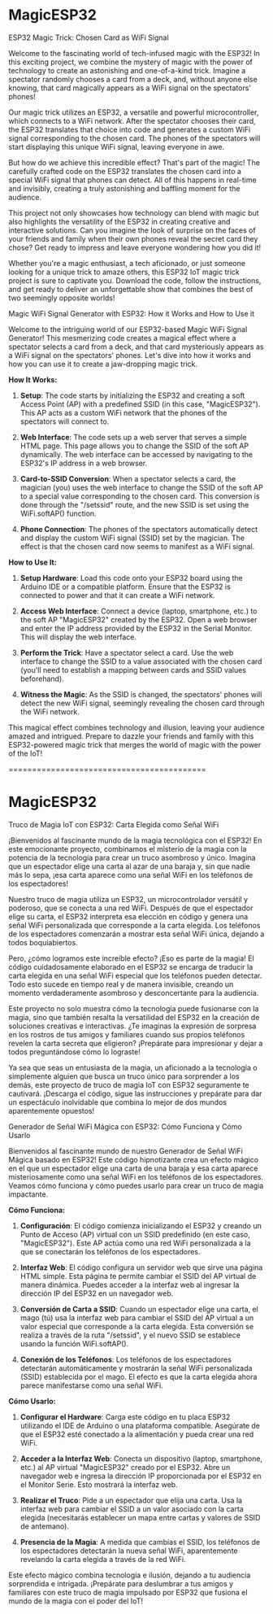 # MagicESP32

ESP32 Magic Trick: Chosen Card as WiFi Signal

Welcome to the fascinating world of tech-infused magic with the ESP32! In this exciting project, we combine the mystery of magic with the power of technology to create an astonishing and one-of-a-kind trick. Imagine a spectator randomly chooses a card from a deck, and, without anyone else knowing, that card magically appears as a WiFi signal on the spectators' phones!

Our magic trick utilizes an ESP32, a versatile and powerful microcontroller, which connects to a WiFi network. After the spectator chooses their card, the ESP32 translates that choice into code and generates a custom WiFi signal corresponding to the chosen card. The phones of the spectators will start displaying this unique WiFi signal, leaving everyone in awe.

But how do we achieve this incredible effect? That's part of the magic! The carefully crafted code on the ESP32 translates the chosen card into a special WiFi signal that phones can detect. All of this happens in real-time and invisibly, creating a truly astonishing and baffling moment for the audience.

This project not only showcases how technology can blend with magic but also highlights the versatility of the ESP32 in creating creative and interactive solutions. Can you imagine the look of surprise on the faces of your friends and family when their own phones reveal the secret card they chose? Get ready to impress and leave everyone wondering how you did it!

Whether you're a magic enthusiast, a tech aficionado, or just someone looking for a unique trick to amaze others, this ESP32 IoT magic trick project is sure to captivate you. Download the code, follow the instructions, and get ready to deliver an unforgettable show that combines the best of two seemingly opposite worlds!


Magic WiFi Signal Generator with ESP32: How it Works and How to Use it

Welcome to the intriguing world of our ESP32-based Magic WiFi Signal Generator! This mesmerizing code creates a magical effect where a spectator selects a card from a deck, and that card mysteriously appears as a WiFi signal on the spectators' phones. Let's dive into how it works and how you can use it to create a jaw-dropping magic trick.

**How It Works:**

1. **Setup**: The code starts by initializing the ESP32 and creating a soft Access Point (AP) with a predefined SSID (in this case, "MagicESP32"). This AP acts as a custom WiFi network that the phones of the spectators will connect to.

2. **Web Interface**: The code sets up a web server that serves a simple HTML page. This page allows you to change the SSID of the soft AP dynamically. The web interface can be accessed by navigating to the ESP32's IP address in a web browser.

3. **Card-to-SSID Conversion**: When a spectator selects a card, the magician (you) uses the web interface to change the SSID of the soft AP to a special value corresponding to the chosen card. This conversion is done through the "/setssid" route, and the new SSID is set using the WiFi.softAP() function.

4. **Phone Connection**: The phones of the spectators automatically detect and display the custom WiFi signal (SSID) set by the magician. The effect is that the chosen card now seems to manifest as a WiFi signal.

**How to Use It:**

1. **Setup Hardware**: Load this code onto your ESP32 board using the Arduino IDE or a compatible platform. Ensure that the ESP32 is connected to power and that it can create a WiFi network.

2. **Access Web Interface**: Connect a device (laptop, smartphone, etc.) to the soft AP "MagicESP32" created by the ESP32. Open a web browser and enter the IP address provided by the ESP32 in the Serial Monitor. This will display the web interface.

3. **Perform the Trick**: Have a spectator select a card. Use the web interface to change the SSID to a value associated with the chosen card (you'll need to establish a mapping between cards and SSID values beforehand).

4. **Witness the Magic**: As the SSID is changed, the spectators' phones will detect the new WiFi signal, seemingly revealing the chosen card through the WiFi network.

This magical effect combines technology and illusion, leaving your audience amazed and intrigued. Prepare to dazzle your friends and family with this ESP32-powered magic trick that merges the world of magic with the power of the IoT!

==========================================

# MagicESP32

Truco de Magia IoT con ESP32: Carta Elegida como Señal WiFi

¡Bienvenidos al fascinante mundo de la magia tecnológica con el ESP32! En este emocionante proyecto, combinamos el misterio de la magia con la potencia de la tecnología para crear un truco asombroso y único. Imagina que un espectador elige una carta al azar de una baraja y, sin que nadie más lo sepa, ¡esa carta aparece como una señal WiFi en los teléfonos de los espectadores!

Nuestro truco de magia utiliza un ESP32, un microcontrolador versátil y poderoso, que se conecta a una red WiFi. Después de que el espectador elige su carta, el ESP32 interpreta esa elección en código y genera una señal WiFi personalizada que corresponde a la carta elegida. Los teléfonos de los espectadores comenzarán a mostrar esta señal WiFi única, dejando a todos boquiabiertos.

Pero, ¿cómo logramos este increíble efecto? ¡Eso es parte de la magia! El código cuidadosamente elaborado en el ESP32 se encarga de traducir la carta elegida en una señal WiFi especial que los teléfonos pueden detectar. Todo esto sucede en tiempo real y de manera invisible, creando un momento verdaderamente asombroso y desconcertante para la audiencia.

Este proyecto no solo muestra cómo la tecnología puede fusionarse con la magia, sino que también resalta la versatilidad del ESP32 en la creación de soluciones creativas e interactivas. ¿Te imaginas la expresión de sorpresa en los rostros de tus amigos y familiares cuando sus propios teléfonos revelen la carta secreta que eligieron? ¡Prepárate para impresionar y dejar a todos preguntándose cómo lo lograste!

Ya sea que seas un entusiasta de la magia, un aficionado a la tecnología o simplemente alguien que busca un truco único para sorprender a los demás, este proyecto de truco de magia IoT con ESP32 seguramente te cautivará. ¡Descarga el código, sigue las instrucciones y prepárate para dar un espectáculo inolvidable que combina lo mejor de dos mundos aparentemente opuestos!

Generador de Señal WiFi Mágica con ESP32: Cómo Funciona y Cómo Usarlo

Bienvenidos al fascinante mundo de nuestro Generador de Señal WiFi Mágica basado en ESP32! Este código hipnotizante crea un efecto mágico en el que un espectador elige una carta de una baraja y esa carta aparece misteriosamente como una señal WiFi en los teléfonos de los espectadores. Veamos cómo funciona y cómo puedes usarlo para crear un truco de magia impactante.

**Cómo Funciona:**

1. **Configuración**: El código comienza inicializando el ESP32 y creando un Punto de Acceso (AP) virtual con un SSID predefinido (en este caso, "MagicESP32"). Este AP actúa como una red WiFi personalizada a la que se conectarán los teléfonos de los espectadores.

2. **Interfaz Web**: El código configura un servidor web que sirve una página HTML simple. Esta página te permite cambiar el SSID del AP virtual de manera dinámica. Puedes acceder a la interfaz web al ingresar la dirección IP del ESP32 en un navegador web.

3. **Conversión de Carta a SSID**: Cuando un espectador elige una carta, el mago (tú) usa la interfaz web para cambiar el SSID del AP virtual a un valor especial que corresponde a la carta elegida. Esta conversión se realiza a través de la ruta "/setssid", y el nuevo SSID se establece usando la función WiFi.softAP().

4. **Conexión de los Teléfonos**: Los teléfonos de los espectadores detectarán automáticamente y mostrarán la señal WiFi personalizada (SSID) establecida por el mago. El efecto es que la carta elegida ahora parece manifestarse como una señal WiFi.

**Cómo Usarlo:**

1. **Configurar el Hardware**: Carga este código en tu placa ESP32 utilizando el IDE de Arduino o una plataforma compatible. Asegúrate de que el ESP32 esté conectado a la alimentación y pueda crear una red WiFi.

2. **Acceder a la Interfaz Web**: Conecta un dispositivo (laptop, smartphone, etc.) al AP virtual "MagicESP32" creado por el ESP32. Abre un navegador web e ingresa la dirección IP proporcionada por el ESP32 en el Monitor Serie. Esto mostrará la interfaz web.

3. **Realizar el Truco**: Pide a un espectador que elija una carta. Usa la interfaz web para cambiar el SSID a un valor asociado con la carta elegida (necesitarás establecer un mapa entre cartas y valores de SSID de antemano).

4. **Presencia de la Magia**: A medida que cambias el SSID, los teléfonos de los espectadores detectarán la nueva señal WiFi, aparentemente revelando la carta elegida a través de la red WiFi.

Este efecto mágico combina tecnología e ilusión, dejando a tu audiencia sorprendida e intrigada. ¡Prepárate para deslumbrar a tus amigos y familiares con este truco de magia impulsado por ESP32 que fusiona el mundo de la magia con el poder del IoT!
